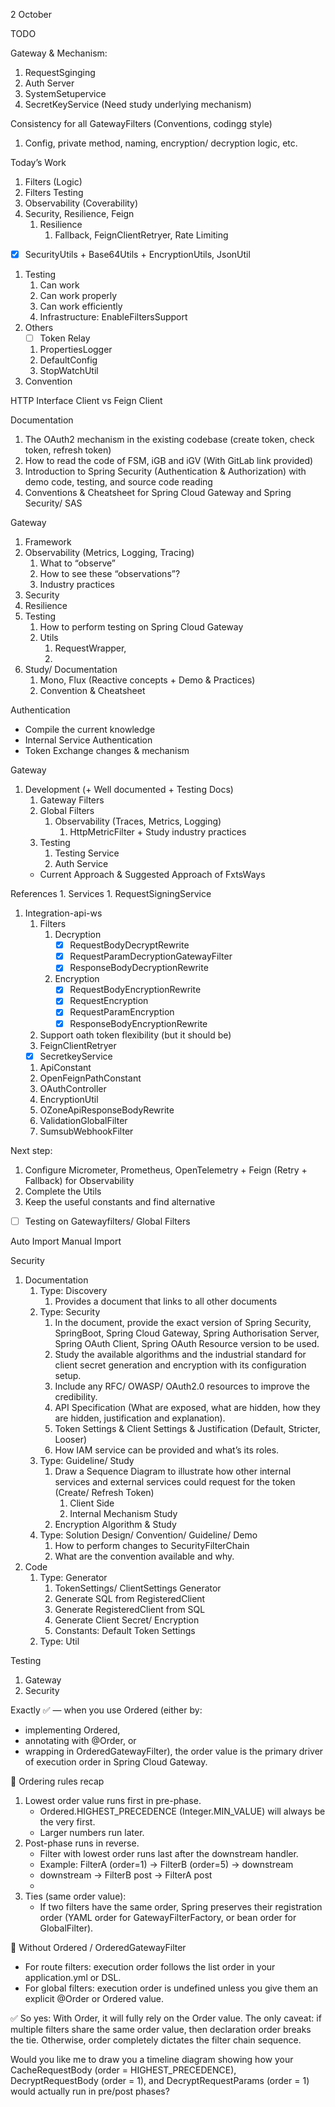 2 October

TODO

Gateway & Mechanism:
1. RequestSginging
2. Auth Server
3. SystemSetupervice
4. SecretKeyService (Need study underlying mechanism)

Consistency for all GatewayFilters (Conventions, codingg style)
1. Config, private method, naming, encryption/ decryption logic, etc.


Today’s Work
1. Filters (Logic)
2. Filters Testing
3. Observability (Coverability)
4. Security, Resilience, Feign
    1. Resilience
        1. Fallback, FeignClientRetryer, Rate Limiting
- [x] SecurityUtils + Base64Utils + EncryptionUtils, JsonUtil
1. Testing
    1. Can work
    2. Can work properly
    3. Can work efficiently
    4. Infrastructure: EnableFiltersSupport
2. Others
    - [ ] Token Relay
    1. PropertiesLogger
    2. DefaultConfig
    3. StopWatchUtil
3. Convention

HTTP Interface Client vs Feign Client

Documentation
1. The OAuth2 mechanism in the existing codebase (create token, check token, refresh token)
2. How to read the code of FSM, iGB and iGV (With GitLab link provided)
3. Introduction to Spring Security (Authentication & Authorization) with demo code, testing, and source code reading
4. Conventions & Cheatsheet for Spring Cloud Gateway and Spring Security/ SAS

Gateway
1. Framework
2. Observability (Metrics, Logging, Tracing)
    1. What to “observe”
    2. How to see these “observations”?
    3. Industry practices
3. Security
4. Resilience
5. Testing
    1. How to perform testing on Spring Cloud Gateway
    2. Utils
        1. RequestWrapper,
        2. 
6. Study/ Documentation
    1. Mono, Flux (Reactive concepts + Demo & Practices)
    2. Convention & Cheatsheet

Authentication
- Compile the current knowledge
- Internal Service Authentication
- Token Exchange changes & mechanism

Gateway
1. Development (+ Well documented + Testing Docs)
    1. Gateway Filters
    2. Global Filters
        1. Observability (Traces, Metrics, Logging)
            1. HttpMetricFilter + Study industry practices
    3. Testing
        1. Testing Service 
        2. Auth Service
    - Current Approach & Suggested Approach of FxtsWays

References
    1. Services
        1. RequestSigningService
1. Integration-api-ws
    1. Filters
        1. Decryption
            - [x] RequestBodyDecryptRewrite
            - [x] RequestParamDecryptionGatewayFilter
            - [x] ResponseBodyDecryptionRewrite
        2. Encryption
            - [x] RequestBodyEncryptionRewrite
            - [x] RequestEncryption
            - [x] RequestParamEncryption
            - [x] ResponseBodyEncryptionRewrite
    2. Support oath token flexibility (but it should be)
    3. FeignClientRetryer
    - [x] SecretkeyService
    1. ApiConstant
    2. OpenFeignPathConstant
    3. OAuthController
    4. EncryptionUtil
    5. OZoneApiResponseBodyRewrite
    6. ValidationGlobalFilter
    7. SumsubWebhookFilter

Next step:
1. Configure Micrometer, Prometheus, OpenTelemetry + Feign (Retry + Fallback) for Observability
2. Complete the Utils
3. Keep the useful constants and find alternative
- [ ] Testing on Gatewayfilters/ Global Filters 

Auto Import
Manual Import

Security
1. Documentation
    1. Type: Discovery
        1. Provides a document that links to all other documents
    2. Type: Security
        1. In the document, provide the exact version of Spring Security, SpringBoot, Spring Cloud Gateway, Spring Authorisation Server, Spring OAuth Client, Spring OAuth Resource version to be used.
        2. Study the available algorithms and the industrial standard for client secret generation and encryption with its configuration setup.
        3. Include any RFC/ OWASP/ OAuth2.0 resources to improve the credibility.
        4. API Specification (What are exposed, what are hidden, how they are hidden, justification and explanation).
        5. Token Settings & Client Settings & Justification (Default, Stricter, Looser) 
        6. How IAM service can be provided and what’s its roles.
    3. Type: Guideline/ Study
        1. Draw a Sequence Diagram to illustrate how other internal services and external services could request for the token (Create/ Refresh Token)
            1. Client Side
            2. Internal Mechanism Study
        2. Encryption Algorithm & Study
    4. Type: Solution Design/ Convention/ Guideline/ Demo
        1. How to perform changes to SecurityFilterChain
        2. What are the convention available and why.
2. Code
    1. Type: Generator
        1. TokenSettings/ ClientSettings Generator
        2. Generate SQL from RegisteredClient
        3. Generate RegisteredClient from SQL
        4. Generate Client Secret/ Encryption
        5. Constants: Default Token Settings
    2. Type: Util

Testing
1. Gateway
2. Security


Exactly ✅ — when you use Ordered (either by:
* implementing Ordered,
* annotating with @Order, or
* wrapping in OrderedGatewayFilter),
the order value is the primary driver of execution order in Spring Cloud Gateway.

🔹 Ordering rules recap
1. Lowest order value runs first in pre-phase.
    * Ordered.HIGHEST_PRECEDENCE (Integer.MIN_VALUE) will always be the very first.
    * Larger numbers run later.
2. Post-phase runs in reverse.
    * Filter with lowest order runs last after the downstream handler.
    * Example: FilterA (order=1) → FilterB (order=5) → downstream
    * downstream → FilterB post → FilterA post
    * 
3. Ties (same order value):
    * If two filters have the same order, Spring preserves their registration order (YAML order for GatewayFilterFactory, or bean order for GlobalFilter).

🔹 Without Ordered / OrderedGatewayFilter
* For route filters: execution order follows the list order in your application.yml or DSL.
* For global filters: execution order is undefined unless you give them an explicit @Order or Ordered value.

✅ So yes:
With Order, it will fully rely on the Order value.
The only caveat: if multiple filters share the same order value, then declaration order breaks the tie. Otherwise, order completely dictates the filter chain sequence.

Would you like me to draw you a timeline diagram showing how your CacheRequestBody (order = HIGHEST_PRECEDENCE), DecryptRequestBody (order = 1), and DecryptRequestParams (order = 1) would actually run in pre/post phases?


